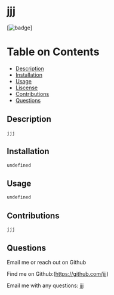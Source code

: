 # jjj

  [![badge](https://ing.shield.io/badge/License-MIT-brightgreen)]
  
  # Table on Contents 
  * [Description](#Description)
  * [Installation](#Installation)
  * [Usage](#Usage)
  * [Liscense](#Liscense)
  * [Contributions](#Contributions)
  * [Questions](#Questions)
  
  ## Description
    jjj
  ## Installation
    undefined
  ## Usage
    undefined
  ## Contributions 
    jjj
  ## Questions 
  Email me or reach out on Github 
    
  Find me on Github:(https://github.com/jjj)
  
  Email me with any questions: jjj 
  

